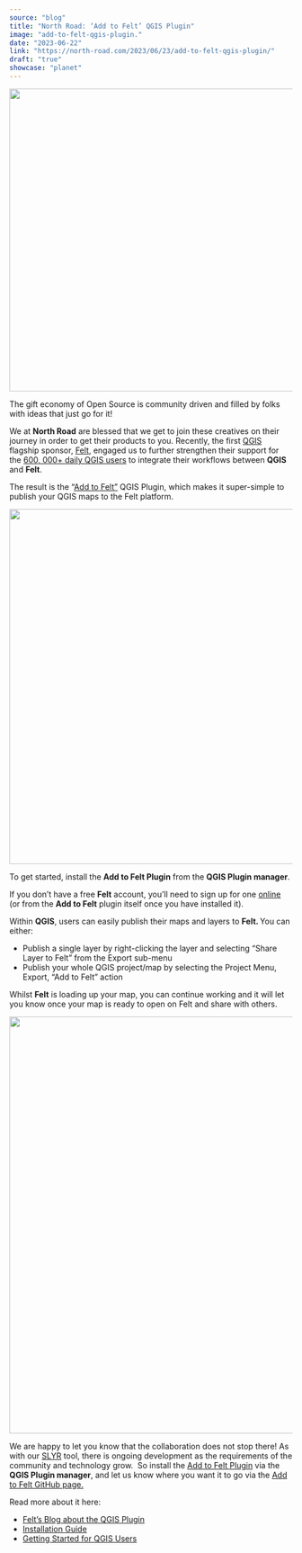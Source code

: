 ```yaml
---
source: "blog"
title: "North Road: ‘Add to Felt’ QGIS Plugin"
image: "add-to-felt-qgis-plugin."
date: "2023-06-22"
link: "https://north-road.com/2023/06/23/add-to-felt-qgis-plugin/"
draft: "true"
showcase: "planet"
---
```


<p><img decoding="async" loading="lazy" class="alignnone size-large wp-image-212558" src="https://north-road.com/wp-content/uploads/2023/06/Q_F-1024x538.jpeg" alt="" width="1024" height="538" srcset="https://north-road.com/wp-content/uploads/2023/06/Q_F-1024x538.jpeg 1024w, https://north-road.com/wp-content/uploads/2023/06/Q_F-300x158.jpeg 300w, https://north-road.com/wp-content/uploads/2023/06/Q_F-768x403.jpeg 768w, https://north-road.com/wp-content/uploads/2023/06/Q_F-1536x806.jpeg 1536w, https://north-road.com/wp-content/uploads/2023/06/Q_F-1000x525.jpeg 1000w, https://north-road.com/wp-content/uploads/2023/06/Q_F-230x121.jpeg 230w, https://north-road.com/wp-content/uploads/2023/06/Q_F-350x184.jpeg 350w, https://north-road.com/wp-content/uploads/2023/06/Q_F-480x252.jpeg 480w, https://north-road.com/wp-content/uploads/2023/06/Q_F.jpeg 2000w" sizes="(max-width: 1024px) 100vw, 1024px" /></p>
<p>The gift economy of Open Source is community driven and filled by folks with ideas that just go for it!</p>
<p>We at <strong>North Road</strong> are blessed that we get to join these creatives on their journey in order to get their products to you. Recently, the first <a href="https://www.qgis.org/">QGIS</a> flagship sponsor, <a href="https://felt.com/product">Felt</a>, engaged us to further strengthen their support for the <a href="https://feed.qgis.org/metabase/public/dashboard/df81071d-4c75-45b8-a698-97b8649d7228">600, 000+ daily QGIS users</a> to integrate their workflows between <strong>QGIS</strong> and <strong>Felt</strong>.</p>
<p>The result is the &#8220;<a href="https://plugins.qgis.org/plugins/felt/">Add to Felt&#8221;</a> QGIS Plugin, which makes it super-simple to publish your QGIS maps to the Felt platform.</p>
<p><img decoding="async" loading="lazy" class="alignnone size-large wp-image-212556" src="https://north-road.com/wp-content/uploads/2023/06/felt_blog_image_fromQ-1024x631.jpg" alt="" width="1024" height="631" srcset="https://north-road.com/wp-content/uploads/2023/06/felt_blog_image_fromQ-1024x631.jpg 1024w, https://north-road.com/wp-content/uploads/2023/06/felt_blog_image_fromQ-300x185.jpg 300w, https://north-road.com/wp-content/uploads/2023/06/felt_blog_image_fromQ-768x473.jpg 768w, https://north-road.com/wp-content/uploads/2023/06/felt_blog_image_fromQ-1000x616.jpg 1000w, https://north-road.com/wp-content/uploads/2023/06/felt_blog_image_fromQ-230x142.jpg 230w, https://north-road.com/wp-content/uploads/2023/06/felt_blog_image_fromQ-350x216.jpg 350w, https://north-road.com/wp-content/uploads/2023/06/felt_blog_image_fromQ-480x296.jpg 480w, https://north-road.com/wp-content/uploads/2023/06/felt_blog_image_fromQ.jpg 1200w" sizes="(max-width: 1024px) 100vw, 1024px" /></p>
<p>To get started, install the <strong>Add to Felt Plugin</strong> from the <strong>QGIS Plugin manager</strong>.</p>
<p>If you don&#8217;t have a free <strong>Felt</strong> account, you&#8217;ll need to sign up for one <a href="https://felt.com/signup">online</a> (or from the <strong>Add to Felt</strong> plugin itself once you have installed it).</p>
<p>Within <strong>QGIS</strong>, users can easily publish their maps and layers to <strong>Felt. </strong>You can either:</p>
<ul>
<li>Publish a single layer by right-clicking the layer and selecting &#8220;Share Layer to Felt&#8221; from the Export sub-menu</li>
<li>Publish your whole QGIS project/map by selecting the Project Menu, Export, &#8220;Add to Felt&#8221; action</li>
</ul>
<p>Whilst <strong>Felt</strong> is loading up your map, you can continue working and it will let you know once your map is ready to open on Felt and share with others.</p>
<p><img decoding="async" loading="lazy" class="alignnone size-large wp-image-212557" src="https://north-road.com/wp-content/uploads/2023/06/felt_blog_image_inF-1024x741.jpg" alt="" width="1024" height="741" srcset="https://north-road.com/wp-content/uploads/2023/06/felt_blog_image_inF-1024x741.jpg 1024w, https://north-road.com/wp-content/uploads/2023/06/felt_blog_image_inF-300x217.jpg 300w, https://north-road.com/wp-content/uploads/2023/06/felt_blog_image_inF-768x556.jpg 768w, https://north-road.com/wp-content/uploads/2023/06/felt_blog_image_inF-1000x723.jpg 1000w, https://north-road.com/wp-content/uploads/2023/06/felt_blog_image_inF-230x166.jpg 230w, https://north-road.com/wp-content/uploads/2023/06/felt_blog_image_inF-350x253.jpg 350w, https://north-road.com/wp-content/uploads/2023/06/felt_blog_image_inF-480x347.jpg 480w, https://north-road.com/wp-content/uploads/2023/06/felt_blog_image_inF.jpg 1500w" sizes="(max-width: 1024px) 100vw, 1024px" /></p>
<p>We are happy to let you know that the collaboration does not stop there! As with our <a href="https://north-road.com/slyr/">SLYR</a> tool, there is ongoing development as the requirements of the community and technology grow.  So install the <a href="https://plugins.qgis.org/plugins/felt/">Add to Felt Plugin</a> via the <strong>QGIS Plugin manager</strong>, and let us know where you want it to go via the <a href="https://github.com/felt/qgis-plugin/issues">Add to Felt GitHub page.</a></p>
<p>Read more about it here:</p>
<ul>
<li><a href="https://felt.com/blog/qgis-plugin-and-felt-api">Felt&#8217;s Blog about the QGIS Plugin</a></li>
<li><a href="https://feltmaps.notion.site/Using-The-Add-To-Felt-QGIS-Plugin-cda366f83d5f47ecb63b45de749b0c3c">Installation Guide</a></li>
<li><a href="https://feltmaps.notion.site/Getting-Started-For-QGIS-Users-c3147f78cbdd49b493261e17bc30536c">Getting Started for QGIS Users</a></li>
</ul>
<div data-animation="no-animation" data-icons-animation="no-animation" data-overlay="" data-change-size="" data-button-size="0.7" style="font-size:0.7em!important;display:none;" class="supsystic-social-sharing supsystic-social-sharing-package-flat supsystic-social-sharing-hide-on-homepage supsystic-social-sharing-spacing supsystic-social-sharing-content supsystic-social-sharing-content-align-left" data-text=""><a data-networks="[]" class="social-sharing-button sharer-flat sharer-flat-1 counter-standard without-counter twitter" target="_blank" title="Twitter" href="https://twitter.com/share?url=https%3A%2F%2Fnorth-road.com%2F2023%2F06%2F23%2Fadd-to-felt-qgis-plugin%2F&text=%26%238216%3BAdd+to+Felt%26%238217%3B+QGIS+Plugin" data-main-href="https://twitter.com/share?url={url}&text={title}" data-nid="2" data-name="" data-pid="1" data-post-id="212553" data-url="https://north-road.com/wp-admin/admin-ajax.php" rel="nofollow" data-mailto=""><i class="fa-ssbs fa-ssbs-fw fa-ssbs-twitter"></i><div class="counter-wrap standard"><span class="counter">0</span></div></a><a data-networks="[]" class="social-sharing-button sharer-flat sharer-flat-1 counter-standard without-counter linkedin" target="_blank" title="Linkedin" href="https://www.linkedin.com/shareArticle?mini=true&title=%26%238216%3BAdd+to+Felt%26%238217%3B+QGIS+Plugin&url=https%3A%2F%2Fnorth-road.com%2F2023%2F06%2F23%2Fadd-to-felt-qgis-plugin%2F" data-main-href="https://www.linkedin.com/shareArticle?mini=true&title={title}&url={url}" data-nid="13" data-name="" data-pid="1" data-post-id="212553" data-url="https://north-road.com/wp-admin/admin-ajax.php" rel="nofollow" data-mailto=""><i class="fa-ssbs fa-ssbs-fw fa-ssbs-linkedin"></i><div class="counter-wrap standard"><span class="counter">0</span></div></a><a data-networks="[]" class="social-sharing-button sharer-flat sharer-flat-1 counter-standard without-counter facebook" target="_blank" title="Facebook" href="http://www.facebook.com/sharer.php?u=https%3A%2F%2Fnorth-road.com%2F2023%2F06%2F23%2Fadd-to-felt-qgis-plugin%2F" data-main-href="http://www.facebook.com/sharer.php?u={url}" data-nid="1" data-name="" data-pid="1" data-post-id="212553" data-url="https://north-road.com/wp-admin/admin-ajax.php" rel="nofollow" data-mailto=""><i class="fa-ssbs fa-ssbs-fw fa-ssbs-facebook"></i><div class="counter-wrap standard"><span class="counter">0</span></div></a></div>

